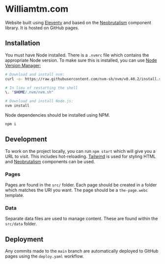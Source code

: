 # Williamtm.com

Website built using [Eleventy](https://www.11ty.dev) and based on the
[Neobrutalism](https://www.neobrutalism.dev) component library. It is hosted on
GitHub pages.

## Installation

You must have Node installed. There is a `.nvmrc` file which contains the
appropriate Node version. To make sure this is installed, you can use [Node
Version Manager](https://github.com/nvm-sh/nvm);

```bash
# Download and install nvm:
curl -o- https://raw.githubusercontent.com/nvm-sh/nvm/v0.40.2/install.sh | bash

# In lieu of restarting the shell
\. "$HOME/.nvm/nvm.sh"

# Download and install Node.js:
nvm install
```

Node dependencies should be installed using NPM.

```bash
npm i
```

## Development

To work on the project locally, you can run `npm start` which will give you a
URL to visit. This includes hot-reloading. [Tailwind](https://tailwindcss.com)
is used for styling HTML and [Neobrutalism](https://www.neobrutalism.dev)
components can be used.

### Pages

Pages are found in the `src/` folder. Each page should be created in a folder
which matches the URI you want. The page should be a `the-page.webc` template.

### Data

Separate data files are used to manage content. These are found within the
`src/data` folder.

## Deployment

Any commits made to the `main` branch are automatically deployed to GitHub pages
using the `deploy.yaml` workflow.
